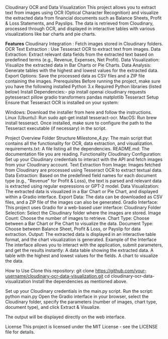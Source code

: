 
Cloudinary OCR and Data Visualization
This project allows you to extract text from images using OCR (Optical Character Recognition) and visualize the extracted data from financial documents such as Balance Sheets, Profit & Loss Statements, and Payslips. The data is retrieved from Cloudinary, processed through OCR, and displayed in interactive tables with various visualizations like bar charts and pie charts.

**Features**
Cloudinary Integration  : Fetch images stored in Cloudinary folders.
OCR Text Extraction  : Use Tesseract OCR to extract text from images.
Data Extraction: Extract relevant data fields from the extracted text based on predefined terms (e.g., Revenue, Expenses, Net Profit).
Data Visualization: Visualize the extracted data in Bar Charts or Pie Charts.
Data Analysis: Generate tables with the highest and lowest values for the extracted data.
Export Options: Save the processed data as CSV files and a ZIP file containing the images.
Prerequisites
Before running the project, make sure you have the following installed
Python 3.x
Required Python libraries (listed below)
Install Dependencies:-
pip install openai cloudinary requests pytesseract pillow gradio transformers pandas matplotlib
Tesseract Setup
Ensure that Tesseract OCR is installed on your system:

Windows: Download the installer from here and follow the instructions.
Linux (Ubuntu): Run sudo apt-get install tesseract-ocr.
MacOS: Run brew install tesseract.
Once installed, make sure to configure the path to the Tesseract executable (if necessary) in the script.

Project Overview
Folder Structure
Milestone_4.py: The main script that contains all the functionality for OCR, data extraction, and visualization.
requirements.txt: A file listing all the dependencies.
README.md: The documentation file you are reading.
Functionality
Cloudinary Configuration:
Set up your Cloudinary credentials to interact with the API and fetch images from your Cloudinary account.
Text Extraction from Image:
Images fetched from Cloudinary are processed using Tesseract OCR to extract textual data.
Data Extraction:
Based on the predefined field names for each document type (e.g., "Revenue" for Profit & Loss), the text is parsed and relevant data is extracted using regular expressions or GPT-2 model.
Data Visualization:
The extracted data is visualized in a Bar Chart or Pie Chart, and displayed within a Gradio interface.
Export Data:
The data can be downloaded as CSV files, and a ZIP file of the images can also be generated.
Gradio Interface:
This project uses Gradio for a web-based user interface:
Cloudinary Folder Selection: Select the Cloudinary folder where the images are stored.
Image Count: Choose the number of images to retrieve.
Chart Type: Choose between a Bar Chart or Pie Chart to visualize the data.
Document Type: Choose between Balance Sheet, Profit & Loss, or Payslip for data extraction.
Output: The extracted data is displayed in an interactive table format, and the chart visualization is generated.
Example of the Interface
The interface allows you to interact with the application, submit parameters, and get the results instantly:
A data table showing the extracted data.
A table with the highest and lowest values for the fields.
A chart to visualize the data.

How to Use
Clone this repository:
git clone https://github.com/your-username/cloudinary-ocr-data-visualization.git
cd cloudinary-ocr-data-visualization
Install the dependencies as mentioned above.

Set up your Cloudinary credentials in the main.py script.
Run the script:
python main.py
Open the Gradio interface in your browser, select the Cloudinary folder, specify the parameters (number of images, chart type, document type), and click Extract & Visualize.

The output will be displayed directly on the web interface.

License
This project is licensed under the MIT License - see the LICENSE file for details.
